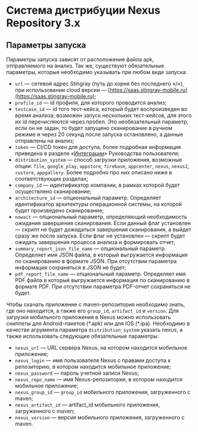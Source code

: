 # Система дистрибуции Nexus Repository 3.x

## Параметры запуска

Параметры запуска зависят от расположения файла apk, отправляемого на анализ. Так же, существуют обязательные параметры, которые необходимо указывать при любом виде запуска:

* `url` — сетевой адрес Stingray (путь до корня без последнего «/»), при использовании cloud версии — [https://saas.stingray-mobile.ru](https://saas.stingray-mobile.ru);
* `profile_id` — id профиля, для которого проводится анализ;
* `testcase_id` — id того тест-кейса, который будет воспроизведен во время анализа; возможен запуск нескольких тест-кейсов, для этого их id перечисляются через пробел. Это необязательный параметр, если он не задан, то будет запущено сканирование в ручном режиме и через 20 секунд после запуска остановлено, а данные отправлены на анализ;
* `token` — CI/CD токен для доступа, более подробная информация приведена в разделе «[Интеграции](./integracii.md)» Руководства пользователя;
* `distribution_system` — способ загрузки приложения, возможные опции: `file`, `google_play`, `appstore`, `firebase`, `appcenter`, `nexus`, `nexus2`, `rustore`, `appgallery`. Более подробно про них описано ниже в соответствующих разделах;
* `company_id` — идентификатор компании, в рамках которой будет осуществлено сканирование;
* `architecture_id` — опциональный параметр. Определяет идентификатор архитектуры операционной системы, на которой будет произведено сканирование;
* `nowait` — опциональный параметр, определяющий необходимость ожидания завершения сканирования. Если данный флаг установлен — скрипт не будет дожидаться завершения сканирования, а выйдет сразу же после запуска. Если флаг не установлен — скрипт будет ожидать завершения процесса анализа и формировать отчет;
* `summary_report_json_file_name` — опциональный параметр. Определяет имя JSON файла, в который выгружается информация по сканированию в формате JSON. При отсутствии параметра информация сохраняться в JSON не будет;
* `pdf_report_file_name` — опциональный параметр. Определяет имя PDF файла в который выгружается информация по сканированию в формате PDF. При отсутствии параметра PDF-отчет сохраняться не будет.

Чтобы скачать приложение с maven-репозитория необходимо знать, где оно находится, а также его `group_id`, `artifact_id` и `version`. Для загрузки мобильного приложения в Nexus можно использовать сниппеты для Android-пакетов (\*.apk) или для iOS (\*.ipa). Необходимо в качестве агрумента параметра `distribution_system` указать nexus, а также использовать следующие обязательные параметры:

* `nexus_url` — URL сервера Nexus, на котором находится мобильное приложение;
* `nexus_login` — имя пользователя Nexus с правами доступа к репозиторию, в котором находится мобильное приложение;
* `nexus_password` — пароль учетной записи Nexus;
* `nexus_repo_name` — имя Nexus-репозитория, в котором находится мобильное приложение;
* `nexus_group_id` — `group_id` мобильного приложения, загруженного с maven;
* `nexus_artifact_id` — artifact_id мобильного приложения, загруженного с maven;
* `nexus_version` — версия мобильного приложения, загруженного с maven.